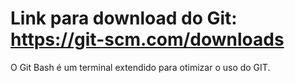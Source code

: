 # Link para download do Git: https://git-scm.com/downloads

O Git Bash é um terminal extendido para otimizar o uso do GIT.
